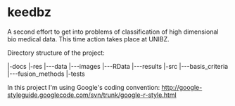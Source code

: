 keedbz
======

A second effort to get into problems of classification of high dimensional bio
medical data. This time action takes place at UNIBZ.

Directory structure of the project:

|-docs
|-res
|---data
|---images
|---RData
|---results
|-src
|---basis_criteria
|---fusion_methods
|-tests

In this project I'm using Google's coding convention:
http://google-styleguide.googlecode.com/svn/trunk/google-r-style.html